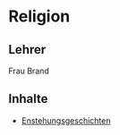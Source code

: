 # Religion

## Lehrer

Frau Brand

## Inhalte

- [Enstehungsgeschichten](./Enstehungsgeschichten.md)